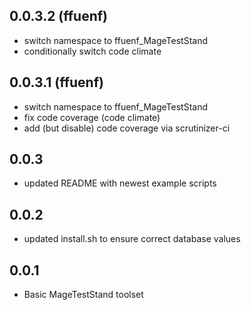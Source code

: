 ## 0.0.3.2 (ffuenf)
- switch namespace to ffuenf_MageTestStand
- conditionally switch code climate

## 0.0.3.1 (ffuenf)
- switch namespace to ffuenf_MageTestStand
- fix code coverage (code climate)
- add (but disable) code coverage via scrutinizer-ci

## 0.0.3
- updated README with newest example scripts

## 0.0.2
- updated install.sh to ensure correct database values

## 0.0.1
- Basic MageTestStand toolset

